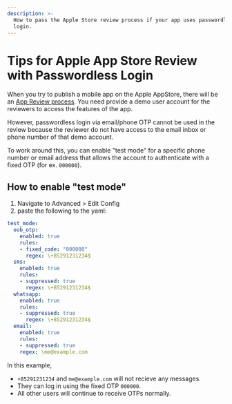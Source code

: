 ```yaml
---
description: >-
  How to pass the Apple Store review process if your app uses passwordless
  login.
---
```


# Tips for Apple App Store Review with Passwordless Login

When you try to publish a mobile app on the Apple AppStore, there will be an [App Review process](https://developer.apple.com/app-store/review/). You need provide a demo user account for the reviewers to access the features of the app.

However, passwordless login via email/phone OTP cannot be used in the review because the reviewer do not have access to the email inbox or phone number of that demo account.

To work around this, you can enable "test mode" for a specific phone number or email address that allows the account to authenticate with a fixed OTP (for ex. `000000`).

## How to enable "test mode"
1. Navigate to Advanced > Edit Config
2. paste the following to the yaml: 
  ```YAML
  test_mode:
    oob_otp:
      enabled: true
      rules:
      - fixed_code: "000000"
        regex: \+85291231234$
    sms:
      enabled: true
      rules:
      - suppressed: true
        regex: \+85291231234$
    whatsapp:
      enabled: true
      rules:
      - suppressed: true
        regex: \+85291231234$
    email: 
      enabled: true
      rules:
      - suppressed: true
      regex: \me@example.com
  ```
  In this example,
  - `+85291231234` and `me@example.com` will not recieve any messages.
  - They can log in using the fixed OTP `000000`.
  - All other users will continue to receive OTPs normally.
